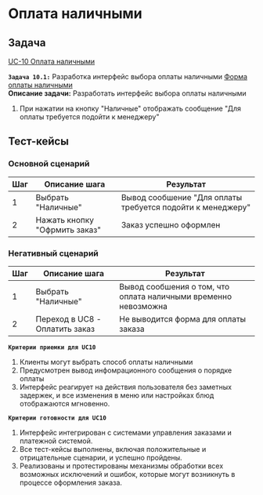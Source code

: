 # Оплата наличными

## Задача

[UC-10 Оплата наличными](../req.md#uc10)

**`Задача 10.1:`** Разработка интерфейс выбора оплаты наличными [Форма оплаты наличными](../uix.md#wf10)
<br>
**Описание задачи:** Разработать интерфейс выбора оплаты наличными

1. При нажатии на кнопку "Наличные" отображать сообщение "Для оплаты требуется подойти к менеджеру"


## Тест-кейсы

###  Основной сценарий

| Шаг | Описание шага                            | Результат                                                          |
|-----|------------------------------------------|--------------------------------------------------------------------|
| 1   | Выбрать "Наличные"                       | Вывод сообшение "Для оплаты требуется подойти к менеджеру"         |
| 2   | Нажать кнопку "Офрмить заказ"            | Заказ успешно оформлен                                             |

### Негативный сценарий

| Шаг | Описание шага                            | Результат                                                          |
|-----|------------------------------------------|--------------------------------------------------------------------|
| 1   | Выбрать "Наличные"                       | Вывод сообшения о том, что оплата наличными временно невозможна    |
| 2   | Переход в UC8 - Оплатить заказ           | Не выводится форма для оплаты заказа                               |

**`Критерии приемки для UC10`**

1. Клиенты могут выбрать способ оплаты наличными
2. Предусмотрен вывод инфомрационного сообщения о порядке оплаты
3. Интерфейс реагирует на действия пользователя без заметных задержек, и все изменения в меню или настройках блюд отображаются мгновенно.

**`Критерии готовности для UC10`**

1. Интерфейс интегрирован с системами управления заказами и платежной системой.
2. Все тест-кейсы выполнены, включая положительные и отрицательные сценарии, и успешно пройдены.
3. Реализованы и протестированы механизмы обработки всех возможных исключений и ошибок, которые могут возникнуть в процессе оформления заказа. 
